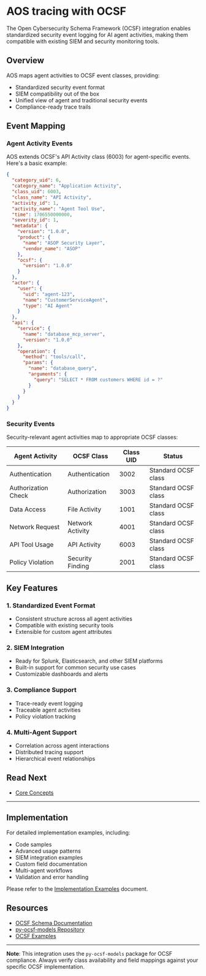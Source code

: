 # AOS tracing with OCSF

The Open Cybersecurity Schema Framework (OCSF) integration enables standardized security event logging for AI agent activities, making them compatible with existing SIEM and security monitoring tools.

## Overview

AOS maps agent activities to OCSF event classes, providing:
- Standardized security event format
- SIEM compatibility out of the box
- Unified view of agent and traditional security events
- Compliance-ready trace trails

## Event Mapping

### Agent Activity Events

AOS extends OCSF's API Activity class (6003) for agent-specific events. Here's a basic example:

```json
{
  "category_uid": 6,
  "category_name": "Application Activity",
  "class_uid": 6003,
  "class_name": "API Activity",
  "activity_id": 1,
  "activity_name": "Agent Tool Use",
  "time": 1706550000000,
  "severity_id": 1,
  "metadata": {
    "version": "1.0.0",
    "product": {
      "name": "ASOP Security Layer",
      "vendor_name": "ASOP"
    },
    "ocsf": {
      "version": "1.0.0"
    }
  },
  "actor": {
    "user": {
      "uid": "agent-123",
      "name": "CustomerServiceAgent",
      "type": "AI Agent"
    }
  },
  "api": {
    "service": {
      "name": "database_mcp_server",
      "version": "1.0.0"
    },
    "operation": {
      "method": "tools/call",
      "params": {
        "name": "database_query",
        "arguments": {
          "query": "SELECT * FROM customers WHERE id = ?"
        }
      }
    }
  }
}
```

### Security Events

Security-relevant agent activities map to appropriate OCSF classes:

| Agent Activity | OCSF Class | Class UID | Status |
|---------------|------------|-----------|---------|
| Authentication | Authentication | 3002 | Standard OCSF class |
| Authorization Check | Authorization | 3003 | Standard OCSF class |
| Data Access | File Activity | 1001 | Standard OCSF class |
| Network Request | Network Activity | 4001 | Standard OCSF class |
| API Tool Usage | API Activity | 6003 | Standard OCSF class |
| Policy Violation | Security Finding | 2001 | Standard OCSF class |

## Key Features

### 1. Standardized Event Format
- Consistent structure across all agent activities
- Compatible with existing security tools
- Extensible for custom agent attributes

### 2. SIEM Integration
- Ready for Splunk, Elasticsearch, and other SIEM platforms
- Built-in support for common security use cases
- Customizable dashboards and alerts

### 3. Compliance Support
- Trace-ready event logging
- Traceable agent activities
- Policy violation tracking

### 4. Multi-Agent Support
- Correlation across agent interactions
- Distributed tracing support
- Hierarchical event relationships

## Read Next

- [Core Concepts](../../topics/core_concepts.md)
------------------

## Implementation

For detailed implementation examples, including:
- Code samples
- Advanced usage patterns
- SIEM integration examples
- Custom field documentation
- Multi-agent workflows
- Validation and error handling

Please refer to the [Implementation Examples](./OCSF/implementation_examples.md) document.

## Resources

- [OCSF Schema Documentation](https://schema.ocsf.io/)
- [py-ocsf-models Repository](https://github.com/prowler-cloud/py-ocsf-models)
- [OCSF Examples](https://github.com/ocsf/examples)

---

**Note**: This integration uses the `py-ocsf-models` package for OCSF compliance. Always verify class availability and field mappings against your specific OCSF implementation.
